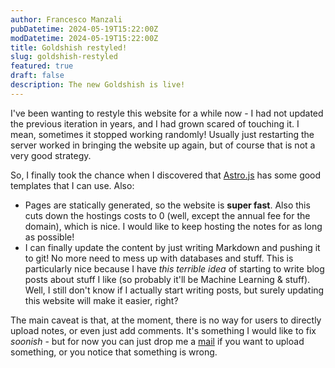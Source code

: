 ```yaml
---
author: Francesco Manzali
pubDatetime: 2024-05-19T15:22:00Z
modDatetime: 2024-05-19T15:22:00Z
title: Goldshish restyled!
slug: goldshish-restyled
featured: true
draft: false
description: The new Goldshish is live!
---
```


I've been wanting to restyle this website for a while now - I had not updated the previous iteration in years, and I had grown scared of touching it. I mean, sometimes it stopped working randomly! Usually just restarting the server worked in bringing the website up again, but of course that is not a very good strategy.

So, I finally took the chance when I discovered that [Astro.js](https://astro.build/) has some good templates that I can use. Also:

- Pages are statically generated, so the website is **super fast**. Also this cuts down the hostings costs to 0 (well, except the annual fee for the domain), which is nice. I would like to keep hosting the notes for as long as possible!
- I can finally update the content by just writing Markdown and pushing it to git! No more need to mess up with databases and stuff. This is particularly nice because I have _this terrible idea_ of starting to write blog posts about stuff I like (so probably it'll be Machine Learning & stuff). Well, I still don't know if I actually start writing posts, but surely updating this website will make it easier, right?

The main caveat is that, at the moment, there is no way for users to directly upload notes, or even just add comments. It's something I would like to fix _soonish_ - but for now you can just drop me a [mail](mailto:manzali.francesco97@gmail.com) if you want to upload something, or you notice that something is wrong.
